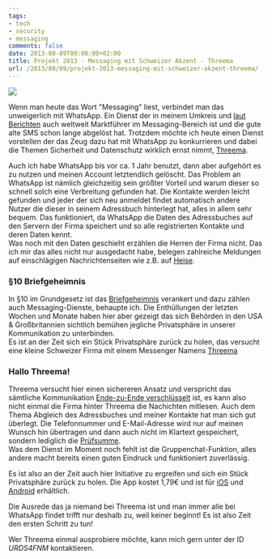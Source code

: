 ```yaml
---
tags:
- tech
- security
- messaging
comments: false
date: 2013-08-09T00:00:00+02:00
title: Projekt 2013 - Messaging mit Schweizer Akzent - Threema
url: /2013/08/09/projekt-2013-messaging-mit-schweizer-akzent-threema/
---
```


![](https://files.app.net/7nddef13.png)

Wenn man heute das Wort "Messaging" liest, verbindet man das unweigerlich mit WhatsApp. Ein Dienst der in meinem Umkreis und [laut Berichten](http://www.golem.de/news/instant-messaging-whatsapp-uebertrifft-die-sms-1304-99008.html) auch weltweit Marktführer im Messaging-Bereich ist und die gute alte SMS schon lange abgelöst hat. Trotzdem möchte ich heute einen Dienst vorstellen der das Zeug dazu hat mit WhatsApp zu konkurrieren und dabei die Themen Sicherheit und Datenschutz wirklich ernst nimmt, [Threema](http://threema.ch).

Auch ich habe WhatsApp bis vor ca. 1 Jahr benutzt, dann aber aufgehört es zu nutzen und meinen Account letztendlich gelöscht. Das Problem an WhatsApp ist nämlich gleichzeitig sein größter Vorteil und warum dieser so schnell solch eine Verbreitung gefunden hat. Die Kontakte werden leicht gefunden und jeder der sich neu anmeldet findet automatisch andere Nutzer die dieser in seinem Adressbuch hinterlegt hat, alles in allem sehr bequem. Das funktioniert, da WhatsApp die Daten des Adressbuches auf den Servern der Firma speichert und so alle registrierten Kontakte und deren Daten kennt.  
Was noch mit den Daten geschieht erzählen die Herren der Firma nicht. Das ich mir das alles nicht nur ausgedacht habe, belegen zahlreiche Meldungen auf einschlägigen Nachrichtenseiten wie z.B. auf [Heise](http://www.heise.de/security/meldung/Erneut-Account-Klau-bei-WhatsApp-moeglich-1756224.html). 

### §10 Briefgeheimnis

In §10 im Grundgesetz ist das [Briefgeheimnis](http://dejure.org/gesetze/GG/10.html) verankert und dazu zählen auch Messaging-Dienste, behaupte ich. Die Enthüllungen der letzten Wochen und Monate haben hier aber gezeigt das sich Behörden in den USA & Großbritannien sichtlich bemühen jegliche Privatsphäre in unserer Kommunikation zu unterbinden.  
Es ist an der Zeit sich ein Stück Privatsphäre zurück zu holen, das versucht eine kleine Schweizer Firma mit einem Messenger Namens [Threema](http://threema.ch)

### Hallo Threema!

Threema versucht hier einen sichereren Ansatz und verspricht das sämtliche Kommunikation [Ende-zu-Ende verschlüsselt](https://de.wikipedia.org/wiki/Ende-zu-Ende-Verschl%C3%BCsselung) ist, es kann also nicht einmal die Firma hinter Threema die Nachichten mitlesen. Auch dem Thema Abgleich des Adressbuches und meiner Kontakte hat man sich gut überlegt. Die Telefonnummer und E-Mail-Adresse wird nur auf meinen Wunsch hin übertragen und dann auch nicht im Klartext gespeichert, sondern lediglich die [Prüfsumme](https://de.wikipedia.org/wiki/Pr%C3%BCfsumme).  
Was dem Dienst im Moment noch fehlt ist die Gruppenchat-Funktion, alles andere macht bereits einen guten Eindruck und funktioniert zuverlässig.

Es ist also an der Zeit auch hier Initiative zu ergreifen und sich ein Stück Privatsphäre zurück zu holen. Die App kostet 1,79€ und ist für [iOS](http://clkde.Tradedoubler.com/click?p=23761&amp;a=2217627&amp;url=https://itunes.apple.com/de/app/threema/id578665578?partnerId=2003) und [Android](https://play.google.com/store/apps/details?id=ch.threema.app) erhältlich.

Die Ausrede das ja niemand bei Threema ist und man immer alle bei WhatsApp findet trifft nur deshalb zu, weil keiner beginnt! Es ist also Zeit den ersten Schritt zu tun!

Wer Threema einmal ausprobiere möchte, kann mich gern unter der ID _URDS4FNM_  kontaktieren.
